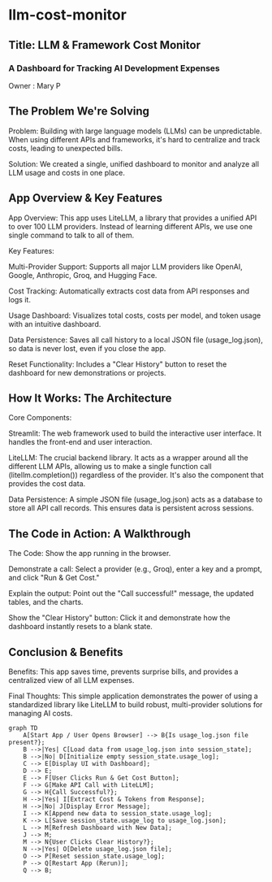 # llm-cost-monitor

## Title: LLM & Framework Cost Monitor

### A Dashboard for Tracking AI Development Expenses

Owner : Mary P

## The Problem We're Solving
Problem: Building with large language models (LLMs) can be unpredictable. When using different APIs and frameworks, it's hard to centralize and track costs, leading to unexpected bills.

Solution: We created a single, unified dashboard to monitor and analyze all LLM usage and costs in one place.

## App Overview & Key Features
App Overview: This app uses LiteLLM, a library that provides a unified API to over 100 LLM providers. Instead of learning different APIs, we use one single command to talk to all of them.

Key Features:

Multi-Provider Support: Supports all major LLM providers like OpenAI, Google, Anthropic, Groq, and Hugging Face.

Cost Tracking: Automatically extracts cost data from API responses and logs it.

Usage Dashboard: Visualizes total costs, costs per model, and token usage with an intuitive dashboard.

Data Persistence: Saves all call history to a local JSON file (usage_log.json), so data is never lost, even if you close the app.

Reset Functionality: Includes a "Clear History" button to reset the dashboard for new demonstrations or projects.

## How It Works: The Architecture
Core Components:

Streamlit: The web framework used to build the interactive user interface. It handles the front-end and user interaction.

LiteLLM: The crucial backend library. It acts as a wrapper around all the different LLM APIs, allowing us to make a single function call (litellm.completion()) regardless of the provider. It's also the component that provides the cost data.

Data Persistence: A simple JSON file (usage_log.json) acts as a database to store all API call records. This ensures data is persistent across sessions.

## The Code in Action: A Walkthrough
The Code: Show the app running in the browser.

Demonstrate a call: Select a provider (e.g., Groq), enter a key and a prompt, and click "Run & Get Cost."

Explain the output: Point out the "Call successful!" message, the updated tables, and the charts.

Show the "Clear History" button: Click it and demonstrate how the dashboard instantly resets to a blank state.

## Conclusion & Benefits
Benefits: This app saves time, prevents surprise bills, and provides a centralized view of all LLM expenses.

Final Thoughts: This simple application demonstrates the power of using a standardized library like LiteLLM to build robust, multi-provider solutions for managing AI costs.

```mermaid
graph TD
    A[Start App / User Opens Browser] --> B{Is usage_log.json file present?};
    B -->|Yes| C[Load data from usage_log.json into session_state];
    B -->|No| D[Initialize empty session_state.usage_log];
    C --> E[Display UI with Dashboard];
    D --> E;
    E --> F[User Clicks Run & Get Cost Button];
    F --> G[Make API Call with LiteLLM];
    G --> H{Call Successful?};
    H -->|Yes| I[Extract Cost & Tokens from Response];
    H -->|No| J[Display Error Message];
    I --> K[Append new data to session_state.usage_log];
    K --> L[Save session_state.usage_log to usage_log.json];
    L --> M[Refresh Dashboard with New Data];
    J --> M;
    M --> N{User Clicks Clear History?};
    N -->|Yes| O[Delete usage_log.json file];
    O --> P[Reset session_state.usage_log];
    P --> Q[Restart App (Rerun)];
    Q --> B;
